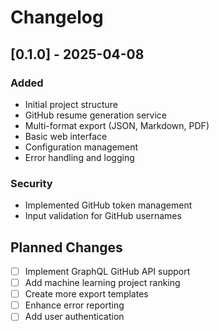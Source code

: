 # Changelog

## [0.1.0] - 2025-04-08
### Added
- Initial project structure
- GitHub resume generation service
- Multi-format export (JSON, Markdown, PDF)
- Basic web interface
- Configuration management
- Error handling and logging

### Security
- Implemented GitHub token management
- Input validation for GitHub usernames

## Planned Changes
- [ ] Implement GraphQL GitHub API support
- [ ] Add machine learning project ranking
- [ ] Create more export templates
- [ ] Enhance error reporting
- [ ] Add user authentication

